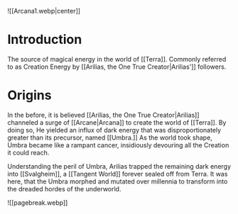 ![[Arcana1.webp|center]]

# Introduction
The source of magical energy in the world of [[Terra]]. Commonly referred to as Creation Energy by [[Arilias, the One True Creator|Arilias']] followers.

# Origins
In the before, it is believed [[Arilias, the One True Creator|Arilias]] channeled a surge of [[Arcane|Arcana]] to create the world of [[Terra]]. By doing so, He yielded an influx of dark energy that was disproportionately greater than its precursor, named [[Umbra.]] As the world took shape, Umbra became like a rampant cancer, insidiously devouring all the Creation it could reach.

Understanding the peril of Umbra, Arilias trapped the remaining dark energy into [[Svalgheim]], a [[Tangent World]] forever sealed off from Terra. It was here, that the Umbra morphed and mutated over millennia to transform into the dreaded hordes of the underworld.

![[pagebreak.webp]]
